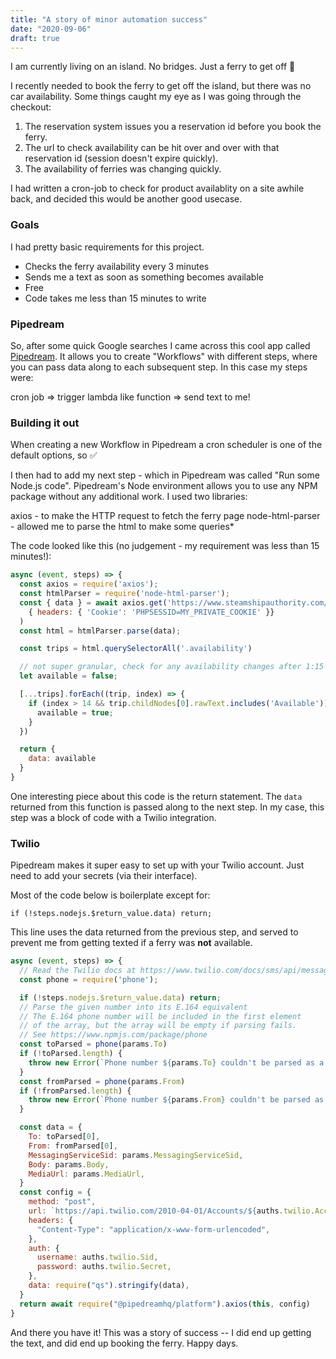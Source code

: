 ```yaml
---
title: "A story of minor automation success"
date: "2020-09-06"
draft: true
---
```


I am currently living on an island. No bridges. Just a ferry to get off 🚢

I recently needed to book the ferry to get off the island, but there was no car availability. Some things caught my eye as I was going through the checkout: 

1. The reservation system issues you a reservation id before you book the ferry. 
2. The url to check availability can be hit over and over with that reservation id (session doesn't expire quickly).
3. The availability of ferries was changing quickly. 

I had written a cron-job to check for product availablity on a site awhile back, and decided this would be another good usecase. 

### Goals

I had pretty basic requirements for this project. 

- Checks the ferry availability every 3 minutes 
- Sends me a text as soon as something becomes available
- Free
- Code takes me less than 15 minutes to write

### Pipedream

So, after some quick Google searches I came across this cool app called [Pipedream](https://pipedream.com/). It allows you to create "Workflows" with different steps, where you can pass data along to each subsequent step. In this case my steps were:

cron job => trigger lambda like function => send text to me! 

### Building it out

When creating a new Workflow in Pipedream a cron scheduler is one of the default options, so ✅

I then had to add my next step - which in Pipedream was called "Run some Node.js code". Pipedream's Node environment allows you to use any NPM package without any additional work. I used two libraries: 

axios - to make the HTTP request to fetch the ferry page 
node-html-parser - allowed me to parse the html to make some queries*

The code looked like this (no judgement - my requirement was less than 15 minutes!):

```js
async (event, steps) => {
  const axios = require('axios');
  const htmlParser = require('node-html-parser');
  const { data } = await axios.get('https://www.steamshipauthority.com/reserve/159941400677/select_trips', 
    { headers: { 'Cookie': 'PHPSESSID=MY_PRIVATE_COOKIE' }}
  )
  const html = htmlParser.parse(data);

  const trips = html.querySelectorAll('.availability')

  // not super granular, check for any availability changes after 1:15 (index 14 in list)
  let available = false;

  [...trips].forEach((trip, index) => {
    if (index > 14 && trip.childNodes[0].rawText.includes('Available')) {
      available = true; 
    }
  })

  return {
    data: available
  }
}
```

One interesting piece about this code is the return statement. The `data` returned from this function is passed along to the next step. In my case, this step was a block of code with a Twilio integration. 

### Twilio

Pipedream makes it super easy to set up with your Twilio account. Just need to add your secrets (via their interface).

Most of the code below is boilerplate except for:

`if (!steps.nodejs.$return_value.data) return;` 

This line uses the data returned from the previous step, and served to prevent me from getting texted if a ferry was **not** available. 

```js
async (event, steps) => {
  // Read the Twilio docs at https://www.twilio.com/docs/sms/api/message-resource#create-a-message-resource
  const phone = require('phone');

  if (!steps.nodejs.$return_value.data) return;
  // Parse the given number into its E.164 equivalent
  // The E.164 phone number will be included in the first element
  // of the array, but the array will be empty if parsing fails.
  // See https://www.npmjs.com/package/phone
  const toParsed = phone(params.To)
  if (!toParsed.length) {
    throw new Error(`Phone number ${params.To} couldn't be parsed as a valid number.`)
  }
  const fromParsed = phone(params.From)
  if (!fromParsed.length) {
    throw new Error(`Phone number ${params.From} couldn't be parsed as a valid number.`)
  }

  const data = {
    To: toParsed[0],
    From: fromParsed[0],
    MessagingServiceSid: params.MessagingServiceSid,
    Body: params.Body,
    MediaUrl: params.MediaUrl,
  }
  const config = {
    method: "post",
    url: `https://api.twilio.com/2010-04-01/Accounts/${auths.twilio.AccountSid}/Messages.json`,
    headers: {
      "Content-Type": "application/x-www-form-urlencoded",
    },
    auth: {
      username: auths.twilio.Sid,
      password: auths.twilio.Secret,
    },
    data: require("qs").stringify(data),
  }
  return await require("@pipedreamhq/platform").axios(this, config)
}
```

And there you have it! This was a story of success -- I did end up getting the text, and did end up booking the ferry. Happy days. 
